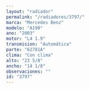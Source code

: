 ```yaml
---
layout: "radiador"
permalink: "/radiadores/3797/"
marca: "Mercedes Benz"
modelo: "A190"
ano: "2003"
motor: "L4 1.9"
transmision: "Automática"
parte: "62781A"
clima: "Con clima"
alto: "23 5/8"
ancho: "14 1/8"
observaciones: ""
id: "3797"
---
```


